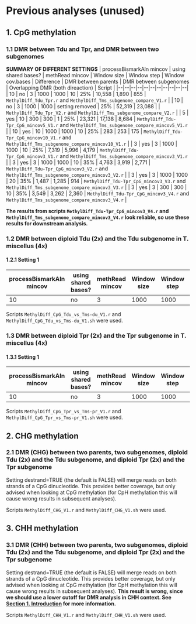 # Previous analyses (unused)
## 1. CpG methylation
### 1.1 DMR between Tdu and Tpr, and DMR between two subgenomes
**SUMMARY OF DIFFERENT SETTINGS**
| processBismarkAln mincov | using shared bases? | methRead mincov | Window size | Window step | Window cov.bases | Difference | DMR between parents | DMR between subgenomes | Overlapping DMR (both direaction) | Script |
|--|--|--|--|--|--|--|--|--|--|--|
| 10 | no | 3 | 1000 | 1000 | 10 | 25% | 10,558 | 1,890 | 855 | `MethylDiff_Tdu_Tpr.r` and `MethylDiff_Tms_subgenome_compare_V1.r` |
| 10 | no | 3 | 1000 | 1000 | setting removed | 25% | 52,319 | 23,088 |  | `MethylDiff_Tdu_Tpr_V2.r` and `MethylDiff_Tms_subgenome_compare_V2.r` |
| 5 | yes | 10 | 300 | 300 | 1 | 25% | 23,321 | 17,138 | 8,684 | `MethylDiff_Tdu-Tpr_CpG_mincov5_V1.r` and `MethylDiff_Tms_subgenome_compare_mincov5_V1.r` |
| 10 | yes | 10 | 1000 | 1000 | 10 | 25% | 283 | 253 | 175 | `MethylDiff_Tdu-Tpr_CpG_mincov10_V1.r` and `MethylDiff_Tms_subgenome_compare_mincov10_V1.r` |
| 3 | yes | 3 | 1000 | 1000 | 10 | 25% | 7,319 | 5,996 | 4,179 | `MethylDiff_Tdu-Tpr_CpG_mincov3_V1.r` and `MethylDiff_Tms_subgenome_compare_mincov3_V1.r` |
| 3 | yes | 3 | 1000 | 1000 | 10 | 35% | 4,763 | 3,919 | 2,771 | `MethylDiff_Tdu-Tpr_CpG_mincov3_V2.r` and `MethylDiff_Tms_subgenome_compare_mincov3_V2.r` |
| 3 | yes | 3 | 1000 | 1000 | 20 | 35% | 1,487 | 1,285 | 914 | `MethylDiff_Tdu-Tpr_CpG_mincov3_V3.r` and `MethylDiff_Tms_subgenome_compare_mincov3_V3.r` |
| 3 | yes | 3 | 300 | 300 | 10 | 35% | 3,549 | 3,262 | 2,360 | `MethylDiff_Tdu-Tpr_CpG_mincov3_V4.r` and `MethylDiff_Tms_subgenome_compare_mincov3_V4.r` |

**The results from scripts `MethylDiff_Tdu-Tpr_CpG_mincov3_V4.r` and `MethylDiff_Tms_subgenome_compare_mincov3_V4.r` look reliable, so use these results for downstream analysis.**


### 1.2 DMR between diploid Tdu (2x) and the Tdu subgenome in T. miscellus (4x)
#### 1.2.1 Setting 1
| processBismarkAln mincov | using shared bases? | methRead mincov | Window size | Window step | Window cov.bases |
|--|--|--|--|--|--|
| 10 | no | 3 | 1000 | 1000 | 10 |

Scripts `MethylDiff_CpG_Tdu_vs_Tms-du_V1.r` and `MethylDiff_CpG_Tdu_vs_Tms-du_V1.sh` were used.

### 1.3 DMR between diploid Tpr (2x) and the Tpr subgenome in T. miscellus (4x)
#### 1.3.1 Setting 1
| processBismarkAln mincov | using shared bases? | methRead mincov | Window size | Window step | Window cov.bases |
|--|--|--|--|--|--|
| 10 | no | 3 | 1000 | 1000 | 10 |

Scripts `MethylDiff_CpG_Tpr_vs_Tms-pr_V1.r` and `MethylDiff_CpG_Tpr_vs_Tms-pr_V1.sh` were used.

## 2. CHG methylation
### 2.1 DMR (CHG) between two parents, two subgenomes, diploid Tdu (2x) and the Tdu subgenome, and diploid Tpr (2x) and the Tpr subgenome
Setting destrand=TRUE (the default is FALSE) will merge reads on both strands of a CpG dinucleotide. This provides better coverage, but only advised when looking at CpG methylation (for CpH methylation this will cause wrong results in subsequent analyses).

Scripts `MethylDiff_CHG_V1.r` and `MethylDiff_CHG_V1.sh` were used.

## 3. CHH methylation
### 3.1 DMR (CHH) between two parents, two subgenomes, diploid Tdu (2x) and the Tdu subgenome, and diploid Tpr (2x) and the Tpr subgenome
Setting destrand=TRUE (the default is FALSE) will merge reads on both strands of a CpG dinucleotide. This provides better coverage, but only advised when looking at CpG methylation (for CpH methylation this will cause wrong results in subsequent analyses). **This result is wrong, since we should use a lower cutoff for DMR analysis in CHH context. See [Section 1. Introduction](https://github.com/GatorShan/Tragopogon-Methylation-Project/blob/master/DMR_analysis_methylKit/README.md#1-introduction) for more information.**

Scripts `MethylDiff_CHH_V1.r` and `MethylDiff_CHH_V1.sh` were used.
